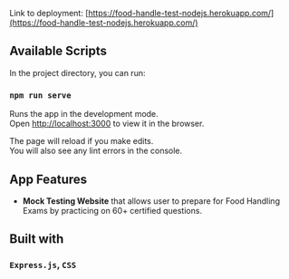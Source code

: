 Link to deployment: [https://food-handle-test-nodejs.herokuapp.com/](https://food-handle-test-nodejs.herokuapp.com/)

## Available Scripts

In the project directory, you can run:

### `npm run serve`

Runs the app in the development mode.<br />
Open [http://localhost:3000](http://localhost:3000) to view it in the browser.

The page will reload if you make edits.<br />
You will also see any lint errors in the console.

## App Features
 - __Mock Testing Website__ that allows user to prepare for Food Handling Exams by practicing on 60+ certified questions.
 
## Built with

### `Express.js`, `CSS`
